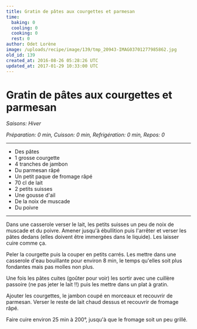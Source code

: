 ```yaml
---
title: Gratin de pâtes aux courgettes et parmesan
time:
  baking: 0
  cooling: 0
  cooking: 0
  rest: 0
author: Odet Lorène
image: /uploads/recipe/image/139/tmp_20943-IMAG03701277985862.jpg
old_id: 139
created_at: 2016-08-26 05:28:26 UTC
updated_at: 2017-01-29 10:33:00 UTC
---
```


# Gratin de pâtes aux courgettes et parmesan



*Saisons: Hiver*

*Préparation: 0 min, Cuisson: 0 min, Refrigération: 0 min, Repos: 0*

---

- Des pâtes 
- 1 grosse courgette
- 4 tranches de jambon
- Du parmesan râpé
- Un petit paque de fromage râpé
- 70 cl de lait
- 2 petits suisses
- Une gousse d'ail
- De la noix de muscade
- Du poivre

---

Dans une casserole verser le lait, les petits suisses un peu de noix de muscade et du poivre. Amener jusqu'à ébullition puis l'arrêter et verser les pâtes dedans (elles doivent être immergées dans le liquide). Les laisser cuire comme ça.

Peler la courgette puis la couper en petits carrés. Les mettre dans une casserole d'eau bouillante pour environ 8 min, le temps qu'elles soit plus fondantes mais pas molles non plus.

Une fois les pâtes cuites (goûter pour voir) les sortir avec une cuillère passoire (ne pas jeter le lait !!) puis les mettre dans un plat à gratin.

Ajouter les courgettes, le jambon coupé en morceaux et recouvrir de parmesan. Verser le reste de lait chaud dessus et recouvrir de fromage râpé.

Faire cuire environ 25 min à 200°, jusqu'à que le fromage soit un peu grillé.
